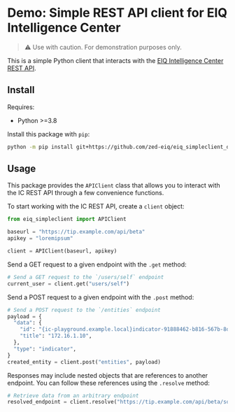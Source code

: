 # Demo: Simple REST API client for EIQ Intelligence Center

> ⚠️ Use with caution. For demonstration purposes only.

This is a simple Python client that interacts with the
[EIQ Intelligence Center REST API](https://developers.eclecticiq.com).

## Install

Requires:

- Python >=3.8

Install this package with `pip`:

```bash
python -m pip install git+https://github.com/zed-eiq/eiq_simpleclient_demo.git
```

## Usage

This package provides the `APIClient` class
that allows you to interact with the IC REST API
through a few convenience functions.

To start working with the IC REST API,
create a `client` object:

```python
from eiq_simpleclient import APIClient

baseurl = "https://tip.example.com/api/beta"
apikey = "loremipsum"

client = APIClient(baseurl, apikey)
```

Send a GET request to a given endpoint with the `.get`
method:

``` python
# Send a GET request to the `/users/self` endpoint
current_user = client.get("users/self")
```

Send a POST request to a given endpoint with the `.post`
method:

```python
# Send a POST request to the `/entities` endpoint
payload = {
  "data": {
    "id": "{ic-playground.example.local}indicator-91888462-b816-567b-8d31-bb890467d0d6",
    "title": "172.16.1.10",
  },
  "type": "indicator",
}
created_entity = client.post("entities", payload)
```

Responses may include nested objects that are references to
another endpoint. You can follow these references using the
`.resolve` method:

```python
# Retrieve data from an arbitrary endpoint
resolved_endpoint = client.resolve("https://tip.example.com/api/beta/sources/7a8ace31-2a21-45ab-899a-15afe86cca0c?allowed_tlp=RED")
```
